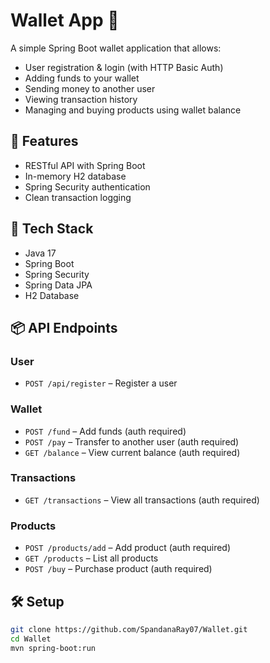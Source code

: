 # Wallet App 💸

A simple Spring Boot wallet application that allows:

- User registration & login (with HTTP Basic Auth)
- Adding funds to your wallet
- Sending money to another user
- Viewing transaction history
- Managing and buying products using wallet balance

## 🚀 Features

- RESTful API with Spring Boot
- In-memory H2 database
- Spring Security authentication
- Clean transaction logging

## 🔧 Tech Stack

- Java 17
- Spring Boot
- Spring Security
- Spring Data JPA
- H2 Database

## 📦 API Endpoints

### User
- `POST /api/register` – Register a user

### Wallet
- `POST /fund` – Add funds (auth required)
- `POST /pay` – Transfer to another user (auth required)
- `GET /balance` – View current balance (auth required)

### Transactions
- `GET /transactions` – View all transactions (auth required)

### Products
- `POST /products/add` – Add product (auth required)
- `GET /products` – List all products
- `POST /buy` – Purchase product (auth required)

## 🛠 Setup

```bash
git clone https://github.com/SpandanaRay07/Wallet.git
cd Wallet
mvn spring-boot:run
